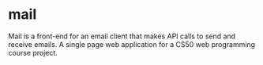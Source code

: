 # mail
Mail is a front-end for an email client that makes API calls to send and receive emails.
A single page web application  for a CS50 web programming course project.
